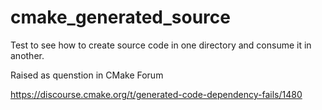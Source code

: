# cmake_generated_source
Test to see how to create source code in one directory and consume it in another.

Raised as quenstion in CMake Forum

https://discourse.cmake.org/t/generated-code-dependency-fails/1480
